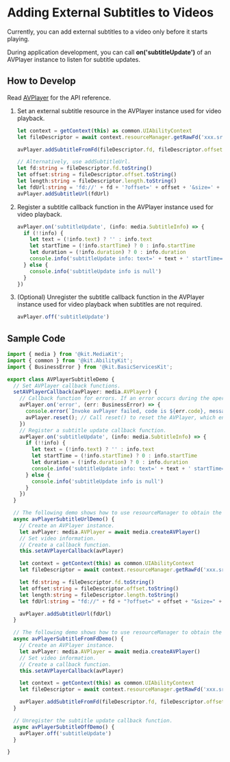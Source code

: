 # Adding External Subtitles to Videos

Currently, you can add external subtitles to a video only before it starts playing.

During application development, you can call **on('subtitleUpdate')** of an AVPlayer instance to listen for subtitle updates.

## How to Develop

Read [AVPlayer](../../reference/apis-media-kit/js-apis-media.md#avplayer9) for the API reference.

1. Set an external subtitle resource in the AVPlayer instance used for video playback.

   ```ts
   let context = getContext(this) as common.UIAbilityContext
   let fileDescriptor = await context.resourceManager.getRawFd('xxx.srt')

   avPlayer.addSubtitleFromFd(fileDescriptor.fd, fileDescriptor.offset, fileDescriptor.length)

   // Alternatively, use addSubtitleUrl.
   let fd:string = fileDescriptor.fd.toString()
   let offset:string = fileDescriptor.offset.toString()
   let length:string = fileDescriptor.length.toString()
   let fdUrl:string = 'fd://' + fd + '?offset=' + offset + '&size=' + length
   avPlayer.addSubtitleUrl(fdUrl)
   ```

2. Register a subtitle callback function in the AVPlayer instance used for video playback.

   ```ts
   avPlayer.on('subtitleUpdate', (info: media.SubtitleInfo) => {
     if (!!info) {
       let text = (!info.text) ? '' : info.text
       let startTime = (!info.startTime) ? 0 : info.startTime
       let duration = (!info.duration) ? 0 : info.duration
       console.info('subtitleUpdate info: text=' + text + ' startTime=' + startTime +' duration=' + duration)
     } else {
       console.info('subtitleUpdate info is null')
     }
   })
   ```

3. (Optional) Unregister the subtitle callback function in the AVPlayer instance used for video playback when subtitles are not required.

   ```ts
   avPlayer.off('subtitleUpdate')
   ```


## Sample Code

```ts
import { media } from '@kit.MediaKit';
import { common } from '@kit.AbilityKit';
import { BusinessError } from '@kit.BasicServicesKit';

export class AVPlayerSubtitleDemo {
  // Set AVPlayer callback functions.
  setAVPlayerCallback(avPlayer: media.AVPlayer) {
    // Callback function for errors. If an error occurs during the operation on the AVPlayer, reset() is called to reset the AVPlayer.
    avPlayer.on('error', (err: BusinessError) => {
      console.error(`Invoke avPlayer failed, code is ${err.code}, message is ${err.message}`)
      avPlayer.reset(); // Call reset() to reset the AVPlayer, which enters the idle state.
    })
    // Register a subtitle update callback function.
    avPlayer.on('subtitleUpdate', (info: media.SubtitleInfo) => {
      if (!!info) {
        let text = (!info.text) ? '' : info.text
        let startTime = (!info.startTime) ? 0 : info.startTime
        let duration = (!info.duration) ? 0 : info.duration
        console.info('subtitleUpdate info: text=' + text + ' startTime=' + startTime +' duration=' + duration)
      } else {
        console.info('subtitleUpdate info is null')
      }
    })
  }

  // The following demo shows how to use resourceManager to obtain the media file packed in the HAP file and set based on the url attribute.
  async avPlayerSubtitleUrlDemo() {
    // Create an AVPlayer instance.
    let avPlayer: media.AVPlayer = await media.createAVPlayer()
    // Set video information.
    // Create a callback function.
    this.setAVPlayerCallback(avPlayer)

    let context = getContext(this) as common.UIAbilityContext
    let fileDescriptor = await context.resourceManager.getRawFd('xxx.srt')

    let fd:string = fileDescriptor.fd.toString()
    let offset:string = fileDescriptor.offset.toString()
    let length:string = fileDescriptor.length.toString()
    let fdUrl:string = "fd://" + fd + "?offset=" + offset + "&size=" + length

    avPlayer.addSubtitleUrl(fdUrl)
  }

  // The following demo shows how to use resourceManager to obtain the media file packed in the HAP file and set based on the FromFd attribute.
  async avPlayerSubtitleFromFdDemo() {
    // Create an AVPlayer instance.
    let avPlayer: media.AVPlayer = await media.createAVPlayer()
    // Set video information.
    // Create a callback function.
    this.setAVPlayerCallback(avPlayer)

    let context = getContext(this) as common.UIAbilityContext
    let fileDescriptor = await context.resourceManager.getRawFd('xxx.srt')

    avPlayer.addSubtitleFromFd(fileDescriptor.fd, fileDescriptor.offset, fileDescriptor.length)
  }

  // Unregister the subtitle update callback function.
  async avPlayerSubtitleOffDemo() {
    avPlayer.off('subtitleUpdate')
  }

}
```
